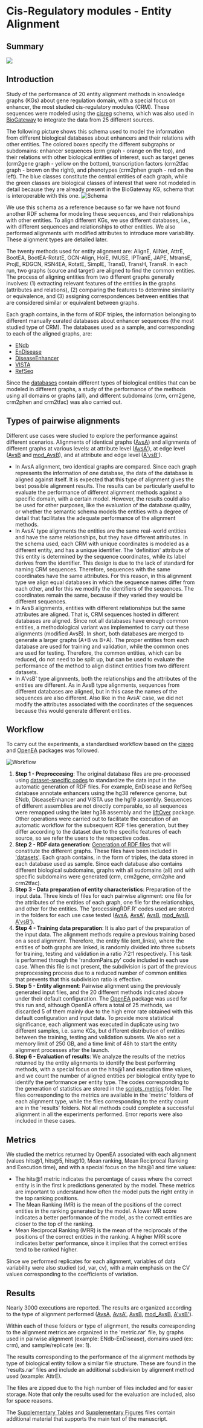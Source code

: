 # Cis-Regulatory modules - Entity Alignment

## Summary
![](./Figures/Graphical_Abstract.png)

## Introduction
Study of the performance of 20 entity alignment methods in knowledge graphs (KGs) about gene regulation domain, with a special focus on enhancer, the most studied cis-regulatory modules (CRM). These sequences were modeled using the [cisreg](https://github.com/juan-mulero/cisreg.git) schema, which was also used in [BioGateway](https://2312.biogateway.eu/sparql) to integrate the data from 25 different sources. 

The following picture shows this schema used to model the information from different biological databases about enhancers and their relations with other entities. The colored boxes specify the different subgraphs or subdomains: enhancer sequences (crm graph - orange on the top), and their relations with other biological entities of interest, such as target genes (crm2gene graph - yellow on the bottom), transcription factors (crm2tfac graph - brown on the right), and phenotypes (crm2phen graph - red on the left). The blue classes constitute the central entities of each graph, while the green classes are biological classes of interest that were not modeled in detail because they are already present in the BioGateway KG, schema that is interoperable with this one.
![Schema](./Figures/schema.png)

We use this schema as a reference because so far we have not found another RDF schema for modeling these sequences, and their relationships with other entities. To align different KGs, we use different databases, i.e., with different sequences and relationships to other entities. We also performed alignments with modified attributes to introduce more variability. These alignment types are detailed later.

The twenty methods used for entity alignment are: AlignE, AliNet, AttrE, BootEA, BootEA-RotatE, GCN-Align, HolE, IMUSE, IPTranE, JAPE, MtransE, ProjE, RDGCN, RSN4EA, RotatE, SimplE, TransD, TransH, TransR. In each run, two graphs (source and target) are aligned to find the common entities. The process of aligning entities from two different graphs generally involves: (1) extracting relevant features of the entities in the graphs (attributes and relations), (2) comparing the features to determine similarity or equivalence, and (3) assigning correspondences between entities that are considered similar or equivalent between graphs.

Each graph contains, in the form of RDF triples, the information belonging to different manually curated databases about enhancer sequences (the most studied type of CRM). The databases used as a sample, and corresponding to each of the aligned graphs, are:
- [ENdb](http://www.licpathway.net/ENdb/index.php)
- [EnDisease](https://health.tsinghua.edu.cn/jianglab/endisease/)
- [DiseaseEnhancer](http://biocc.hrbmu.edu.cn/DiseaseEnhancer/)
- [VISTA](https://enhancer.lbl.gov/)
- [RefSeq](https://ftp.ncbi.nlm.nih.gov/refseq/H_sapiens/)

Since the [databases](./datasets.rar) contain different types of biological entities that can be modeled in different graphs, a study of the performance of the methods using all domains or graphs (all), and different subdomains (crm, crm2gene, crm2phen and crm2tfac) was also carried out.


## Types of pairwise alignments

Different use cases were studied to explore the performance against different scenarios. Alignments of identical graphs ([AvsA](./AvsA/)) and alignments of different graphs at various levels: at attribute level ([AvsA'](./AvsA'/)), at edge level ([AvsB](./AvsB/) and [mod_AvsB](./mod_AvsB/)), and at attribute and edge level ([A'vsB'](./A'vsB'/)).

 - In AvsA alignment, two identical graphs are compared. Since each graph represents the information of one database, the data of the database is aligned against itself. It is expected that this type of alignment gives the best possible alignment results. The results can be particularly useful to evaluate the performance of different alignment methods against a specific domain, with a certain model. However, the results could also be used for other purposes, like the evaluation of the database quality, or whether the semantic schema models the entities with a degree of detail that facilitates the adequate performance of the alignment methods.
 - In AvsA' type alignments the entities are the same real-world entities and have the same relationships, but they have different attributes. In the schema used, each CRM with unique coordinates is modeled as a different entity, and has a unique identifier. The 'definition' attribute of this entity is determined by the sequence coordinates, while its label derives from the identifier. This design is due to the lack of standard for naming CRM sequences. Therefore, sequences with the same coordinates have the same attributes. For this reason, in this alignment type we align equal databases in which the sequence names differ from each other, and for this we modify the identifiers of the sequences. The coordinates remain the same, because if they varied they would be different sequences.
 - In AvsB alignments, entities with different relationships but the same attributes are aligned. That is, CRM sequences hosted in different databases are aligned. Since not all databases have enough common entities, a methodological variant was implemented to carry out these alignments (modified AvsB). In short, both databases are merged to generate a larger graphs (A+B vs B+A). The proper entities from each database are used for training and validation, while the common ones are used for testing. Therefore, the common entities, which can be reduced, do not need to be split up, but can be used to evaluate the performance of the method to align distinct entities from two different datasets. 
 - In A'vsB' type alignments, both the relationships and the attributes of the entities are different. As in AvsB type alignments, sequences from different databases are aligned, but in this case the names of the sequences are also different. Also like in the AvsA' case, we did not modify the attributes associated with the coordinates of the sequences because this would generate different entities. 



## Workflow
To carry out the experiments, a standardised workflow based on the [cisreg](https://github.com/juan-mulero/cisreg.git) and [OpenEA](https://github.com/nju-websoft/OpenEA.git) packages was followed.

![Workflow](./Figures/Pipeline.png)

1. **Step 1 - Preproccesing**: The original database files are pre-processed using [dataset-specific codes](https://github.com/juan-mulero/cisreg/tree/main/Rcodes) to standardize the data input in the automatic generation of RDF files. For example, EnDisease and RefSeq database annotate enhancers using the hg38 reference genome, but ENdb, DiseaseEnhancer and VISTA use the hg19 assembly. Sequences of different assemblies are not directly comparable, so all sequences were remapped using the later hg38 assembly and the [liftOver](https://bioconductor.org/packages/liftOver/) package. Other operations were carried out to facilitate the execution of an automatic workflow for the subsequent RDF files generation, but they differ according to the dataset due to the specific features of each source, so we refer the users to the respective codes.
2. **Step 2 - RDF data generation**: [Generation of RDF files](https://github.com/juan-mulero/cisreg/tree/main/cisreg) that will constitute the different graphs. These files have been included in ['datasets'](./datasets.rar). Each graph contains, in the form of triples, the data stored in each database used as sample. Since each database also contains different biological subdomains, graphs with all sudomains (all) and with specific subdomains were generated (crm, crm2gene, crm2phe and crm2tfac).
3. **Step 3 - Data preparation of entity characteristics**: Preparation of the input data. Three kinds of files for each pairwise alignment: one file for the attributes of the entities of each graph, one file for the relationships, and other for the entities. The 'processingRDF.R' codes used are stored in the folders for each use case tested ([AvsA](./AvsA/), [AvsA'](./AvsA'/), [AvsB](./AvsB/), [mod_AvsB](./mod_AvsB/), [A'vsB'](./A'vsB'/)).
4. **Step 4 - Training data preparation**: It is also part of the preparation of the input data. The alignment methods require a previous training based on a seed alignment. Therefore, the entity file (ent_links), where the entities of both graphs are linked, is randomly divided into three subsets for training, testing and validation in a ratio 7:2:1 respectively. This task is performed through the 'randomPairs.py' code included in each use case. When this file is not present, the subdivision is part of the previous preprocessing process due to a reduced number of common entities that prevents that this subdivision ratio is effective.
5. **Step 5 - Entity alignment**: Pairwise alignment using the previously generated input files, and the 20 different methods indicated above under their default configuration. The [OpenEA](https://github.com/nju-websoft/OpenEA.git) package was used for this run and, although OpenEA offers a total of 25 methods, we discarded 5 of them mainly due to the high error rate obtained with this default configuration and input data. To provide more statistical significance, each alignment was executed in duplicate using two different samples, i.e. same KGs, but different distribution of entities between the training, testing and validation subsets. We also set a memory limit of 250 GB, and a time limit of 48h to start the entity alignment processes after the launch.
6. **Step 6 - Evaluation of results**: We analyze the results of the metrics returned by the entity alignments to identify the best performing methods, with a special focus on the hits@1 and execution time values, and we count the number of aligned entities per biological entity type to identify the performance per entity type. The codes corresponding to the generation of statistics are stored in the [scripts_metrics](./scripts_metrics/) folder. The files corresponding to the metrics are available in the 'metric' folders of each alignment type, while the files corresponding to the entity count are in the 'results' folders. Not all methods could complete a successful alignment in all the experiments performed. Error reports were also included in these cases.


## Metrics

We studied the metrics returned by OpenEA associated with each alignment (values hits@1, hits@5, hits@10, Mean ranking, Mean Reciprocal Ranking and Execution time), and with a special focus on the hits@1 and time values:

- The hits@1 metric indicates the percentage of cases where the correct entity is in the first k predictions generated by the model. These metrics are important to understand how often the model puts the right entity in the top ranking positions.
- The Mean Ranking (MR) is the mean of the positions of the correct entities in the ranking generated by the model. A lower MR score indicates a better performance of the model, as the correct entities are closer to the top of the ranking.
- Mean Reciprocal Ranking (MRR) is the mean of the reciprocals of the positions of the correct entities in the ranking. A higher MRR score indicates better performance, since it implies that the correct entities tend to be ranked higher.

Since we performed replicates for each alignment, variables of data variability were also studied (sd, var, cv), with a main emphasis on the CV values corresponding to the coefficients of variation.


## Results
Nearly 3000 executions are reported. The results are organized according to the type of alignment performed ([AvsA](./AvsA/), [AvsA'](./AvsA'/), [AvsB](./AvsB/), [mod_AvsB](./mod_AvsB/), [A'vsB'](./A'vsB'/)). 

Within each of these folders or type of alignment, the results corresponding to the alignment metrics are organized in the 'metric.rar' file, by graphs used in pairwise alignment (example: ENdb-EnDisease), domains used (ex: crm), and sample/replicate (ex: 1). 

The results corresponding to the performance of the alignment methods by type of biological entity follow a similar file structure. These are found in the 'results.rar' files and include an additional subdivision by alignment method used (example: AttrE). 

The files are zipped due to the high number of files included and for easier storage. Note that only the results used for the evaluation are included, also for space reasons.

The [Supplementary Tables](./Supplementary_material_Tables.xlsx) and [Supplementary Figures](./Supplementary_material_Figures.pdf) files contain additional material that supports the main text of the manuscript.



